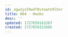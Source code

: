 ```yaml
---
id: ogw2yx59w4f0vteatn9lhnr
title: 004 - Hooks
desc: ''
updated: 1727659163267
created: 1727659152685
---
```


